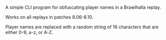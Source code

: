 A simple CLI program for obfuscating player names in a Brawlhalla replay.

Works on all replays in patches 8.06-8.10.

Player names are replaced with a random string of 16 characters that are either 0-9, a-z, or A-Z.